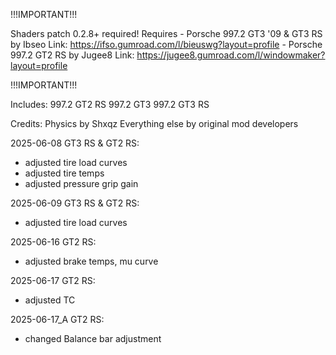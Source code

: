 !!!IMPORTANT!!!

Shaders patch 0.2.8+ required! 
Requires 
	- Porsche 997.2 GT3 '09 & GT3 RS by Ibseo
	  Link: https://ifso.gumroad.com/l/bieuswg?layout=profile
	- Porsche 997.2 GT2 RS by Jugee8
	  Link: https://jugee8.gumroad.com/l/windowmaker?layout=profile


!!!IMPORTANT!!!

Includes:
997.2 GT2 RS 
997.2 GT3
997.2 GT3 RS

Credits:
Physics by Shxqz
Everything else by original mod developers

2025-06-08
GT3 RS & GT2 RS:
- adjusted tire load curves
- adjusted tire temps
- adjusted pressure grip gain 

2025-06-09
GT3 RS & GT2 RS:
- adjusted tire load curves

2025-06-16
GT2 RS:
- adjusted brake temps, mu curve

2025-06-17
GT2 RS:
- adjusted TC

2025-06-17_A
GT2 RS:
- changed Balance bar adjustment
